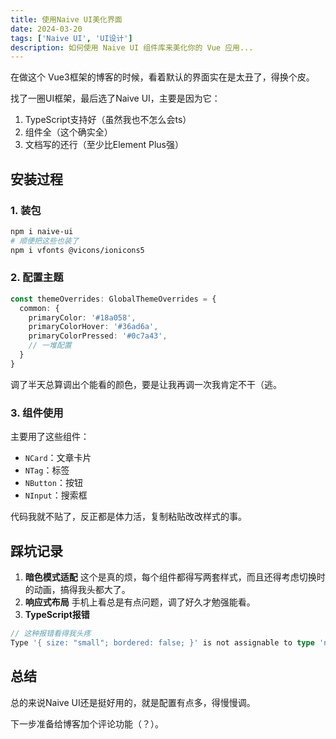 ```yaml
---
title: 使用Naive UI美化界面
date: 2024-03-20
tags: ['Naive UI', 'UI设计']
description: 如何使用 Naive UI 组件库来美化你的 Vue 应用...
---
```

在做这个 Vue3框架的博客的时候，看着默认的界面实在是太丑了，得换个皮。

找了一圈UI框架，最后选了Naive UI，主要是因为它：

1. TypeScript支持好（虽然我也不怎么会ts）
2. 组件全（这个确实全）
3. 文档写的还行（至少比Element Plus强）

## 安装过程

### 1. 装包

```bash
npm i naive-ui
# 顺便把这些也装了
npm i vfonts @vicons/ionicons5
```


### 2. 配置主题

```ts
const themeOverrides: GlobalThemeOverrides = {
  common: {
    primaryColor: '#18a058',
    primaryColorHover: '#36ad6a',
    primaryColorPressed: '#0c7a43',
    // 一堆配置
  }
}
```

调了半天总算调出个能看的颜色，要是让我再调一次我肯定不干（逃。

### 3. 组件使用

主要用了这些组件：

- `NCard`：文章卡片
- `NTag`：标签
- `NButton`：按钮
- `NInput`：搜索框

代码我就不贴了，反正都是体力活，复制粘贴改改样式的事。

## 踩坑记录

1. **暗色模式适配**
   这个是真的烦，每个组件都得写两套样式，而且还得考虑切换时的动画，搞得我头都大了。
2. **响应式布局**
   手机上看总是有点问题，调了好久才勉强能看。
3. **TypeScript报错**

```ts
// 这种报错看得我头疼
Type '{ size: "small"; bordered: false; }' is not assignable to type 'never'.
```

## 总结

总的来说Naive UI还是挺好用的，就是配置有点多，得慢慢调。

下一步准备给博客加个评论功能（？）。
